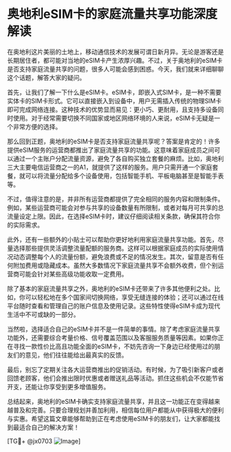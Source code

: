 # 奥地利eSIM卡的家庭流量共享功能深度解读

在奥地利这片美丽的土地上，移动通信技术的发展可谓日新月异。无论是游客还是长期居住者，都可能对当地的eSIM卡产生浓厚兴趣。不过，关于奥地利的eSIM卡是否支持家庭流量共享的问题，很多人可能会感到困惑。今天，我们就来详细聊聊这个话题，解答大家的疑问。

首先，让我们了解一下什么是eSIM卡。eSIM卡，即嵌入式SIM卡，是一种不需要实体卡的SIM卡形式。它可以直接嵌入到设备中，用户无需插入传统的物理SIM卡即可完成网络连接。这种技术的优势显而易见：更小巧、更耐用，且支持多设备同时使用。对于经常需要切换不同国家或地区网络环境的人来说，eSIM卡无疑是一个非常方便的选择。

那么回到正题，奥地利的eSIM卡是否支持家庭流量共享呢？答案是肯定的！许多提供eSIM服务的运营商都推出了家庭流量共享的功能。这意味着家庭成员之间可以通过一个主账户分配流量资源，避免了各自购买独立套餐的麻烦。比如，奥地利三大主要电信运营商之一的A1，就提供了这样的服务。用户只需开通一个家庭套餐，就可以将流量分配给多个设备使用，包括智能手机、平板电脑甚至是智能手表等。

不过，值得注意的是，并非所有运营商都提供了完全相同的服务内容和限制条件。例如，某些运营商可能会对参与共享的设备数量有所限制，或者对每月可共享的总流量设定上限。因此，在选择eSIM卡时，建议仔细阅读相关条款，确保其符合你的实际需求。

此外，还有一些额外的小贴士可以帮助你更好地利用家庭流量共享功能。首先，尽量选择那些提供灵活调整流量配额的服务商。这样可以根据家庭成员的实际使用情况动态调整每个人的流量份额，避免浪费或不足的情况发生。其次，留意是否有任何附加费用或隐藏成本。虽然大多数情况下家庭流量共享不会额外收费，但个别运营商可能会针对某些高级功能收取一定费用。

除了基本的家庭流量共享之外，奥地利的eSIM卡还带来了许多其他便利之处。比如，你可以轻松地在多个国家间切换网络，享受无缝连接的体验；还可以通过在线平台随时查看和管理自己的账户信息及使用记录。这些特性使得eSIM卡成为现代生活中不可或缺的一部分。

当然啦，选择适合自己的eSIM卡并不是一件简单的事情。除了考虑家庭流量共享功能外，还需要综合考量价格、信号覆盖范围以及客服服务质量等因素。如果你正在寻找一款性价比高且功能全面的eSIM卡，不妨先咨询一下身边已经使用过的朋友们的意见，他们往往能给出最真实的反馈。

最后，别忘了定期关注各大运营商推出的促销活动。有时候，为了吸引新客户或者回馈老顾客，他们会推出限时优惠或者赠送礼品等活动。抓住这些机会不仅能节省开支，还能让你享受到更多增值服务。

总结起来，奥地利的eSIM卡确实支持家庭流量共享，并且这一功能正在变得越来越普及和完善。只要合理规划并善加利用，相信每位用户都能从中获得极大的便利与实惠。希望这篇文章能够帮助到正在考虑使用eSIM卡的朋友们，让大家都能找到最适合自己的解决方案！

[TG💪+ @jx0703 ![Image](https://github.com/user-attachments/assets/dbca1d08-cadb-493c-b0ec-ad6f7a83f270)]